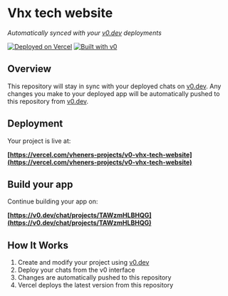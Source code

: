 # Vhx tech website

*Automatically synced with your [v0.dev](https://v0.dev) deployments*

[![Deployed on Vercel](https://img.shields.io/badge/Deployed%20on-Vercel-black?style=for-the-badge&logo=vercel)](https://vercel.com/vheners-projects/v0-vhx-tech-website)
[![Built with v0](https://img.shields.io/badge/Built%20with-v0.dev-black?style=for-the-badge)](https://v0.dev/chat/projects/TAWzmHLBHQG)

## Overview

This repository will stay in sync with your deployed chats on [v0.dev](https://v0.dev).
Any changes you make to your deployed app will be automatically pushed to this repository from [v0.dev](https://v0.dev).

## Deployment

Your project is live at:

**[https://vercel.com/vheners-projects/v0-vhx-tech-website](https://vercel.com/vheners-projects/v0-vhx-tech-website)**

## Build your app

Continue building your app on:

**[https://v0.dev/chat/projects/TAWzmHLBHQG](https://v0.dev/chat/projects/TAWzmHLBHQG)**

## How It Works

1. Create and modify your project using [v0.dev](https://v0.dev)
2. Deploy your chats from the v0 interface
3. Changes are automatically pushed to this repository
4. Vercel deploys the latest version from this repository
